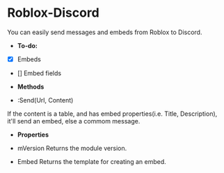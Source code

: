 # Roblox-Discord

You can easily send messages and embeds from Roblox to Discord.

- **To-do:**

- [x] Embeds
- [] Embed fields

- **Methods**

- :Send(Url, Content)

If the content is a table, and has embed properties(i.e. Title, Description), it'll send an embed, else a commom message.

- **Properties**

- mVersion
Returns the module version.

- Embed
Returns the template for creating an embed.
